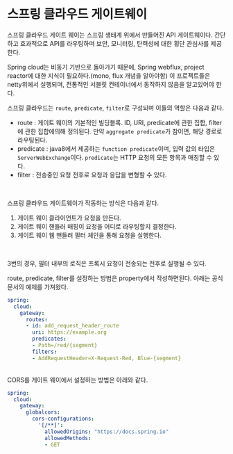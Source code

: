 # 스프링 클라우드 게이트웨이

스프링 클라우드 게이트 웨이는 스프링 생태계 위에서 만들어진 API 게이트웨이다. 간단하고 효과적으로 API를 라우팅하며 보안, 모니터링, 탄력성에 대한 횡단 관심사를 제공한다.<br/>

Spring cloud는 비동기 기반으로 돌아가기 때문에, Spring webflux, project reactor에 대한 지식이 필요하다.(mono, flux 개념을 알아야함) 이 프로젝트들은 netty위에서 실행되며, 전통적인 서블릿 컨테이너에서 동작하지 않음을 알고있어야 한다.<br/>

스프링 클라우드는 `route`, `predicate`, `filter`로 구성되며 이들의 역할은 다음과 같다.

- route : 게이트 웨이의 기본적인 빌딩블록. ID, URI, predicate에 관한 집합, filter에 관한 집합에의해 정의된다. 만약 `aggregate predicate`가 참이면, 해당 경로로 라우팅된다.<br/>
- predicate : java8에서 제공하는 `function predicate`이며, 입력 값의 타입은 `ServerWebExchange`이다. `predicate`는 HTTP 요청의 모든 항목과 매칭할 수 있다.<br/>
- filter : 전송중인 요청 전후로 요청과 응답을 변형할 수 있다.
<br/>

스프링 클라우드 게이트웨이가 작동하는 방식은 다음과 같다.
1. 게이트 웨이 클라이언트가 요청을 만든다.
2. 게이트 웨이 핸들러 매핑이 요청을 어디로 라우팅할지 결정한다.
3. 게이트 웨이 웹 핸들러 필터 체인을 통해 요청을 실행한다.
<br/>

3번의 경우, 필터 내부의 로직은 프록시 요청이 전송되는 전후로 실행될 수 있다. 

route, predicate, filter를 설정하는 방법은 property에서 작성하면된다. 아래는 공식문서의 예제를 가져왔다.

```yaml
spring:
  cloud:
    gateway:
      routes:
      - id: add_request_header_route
        uri: https://example.org
        predicates:
        - Path=/red/{segment}
        filters:
        - AddRequestHeader=X-Request-Red, Blue-{segment}

```

<br/>
CORS를 게이트 웨이에서 설정하는 방법은 아래와 같다.

```yaml
spring:
  cloud:
    gateway:
      globalcors:
        cors-configurations:
          '[/**]':
            allowedOrigins: "https://docs.spring.io"
            allowedMethods:
            - GET
```

<br/>
